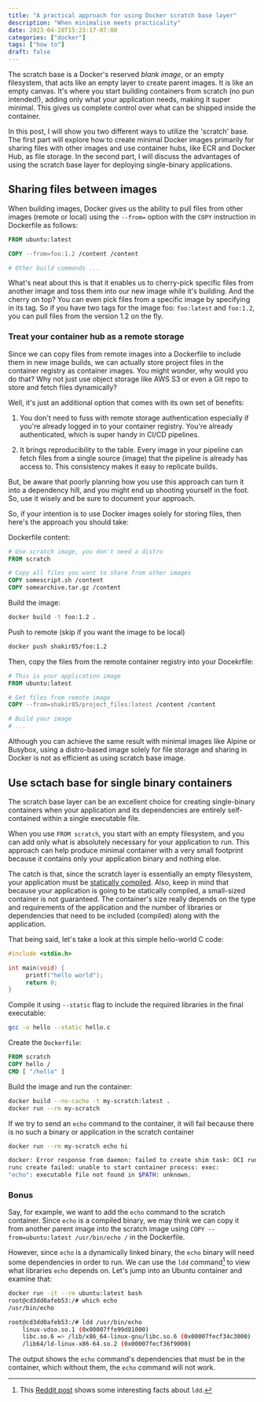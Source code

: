```yaml
---
title: "A practical approach for using Docker scratch base layer"
description: "When minimalism meets practicality"
date: 2023-04-28T15:23:17-07:00
categories: ["docker"]
tags: ["how to"]
draft: false
---
```


The scratch base is a Docker's reserved *blank image*, or an empty filesystem, that acts like an empty layer to create parent images. It is like an empty canvas. It's where you start building containers from scratch (no pun intended!), adding only what your application needs, making it super minimal. This gives us complete control over what can be shipped inside the container.

In this post, I will show you two different ways to utilize the 'scratch' base. The first part will explore how to create minimal Docker images primarily for sharing files with other images and use container hubs, like ECR and Docker Hub, as file storage. In the second part, I will discuss the advantages of using the scratch base layer for deploying single-binary applications.

## Sharing files between images

When building images, Docker gives us the ability to pull files from other images (remote or local) using the `--from=` option with the `COPY` instruction in Dockerfile as follows:

```dockerfile
FROM ubuntu:latest

COPY --from=foo:1.2 /content /content

# Other build commands ...
```

What's neat about this is that it enables us to cherry-pick specific files from another image and toss them into our new image while it's building. And the cherry on top? You can even pick files from a specific image by specifying in its tag. So if you have two tags for the image foo: `foo:latest` and `foo:1.2`, you can pull files from the version 1.2 on the fly. 

### Treat your container hub as a remote storage

Since we can copy files from remote images into a Dockerfile to include them in new image builds, we can actually store project files in the container registry as container images. You might wonder, why would you do that? Why not just use object storage like AWS S3 or even a Git repo to store and fetch files dynamically?

Well, it's just an additional option that comes with its own set of benefits:

1. You don't need to fuss with remote storage authentication especially if you're already logged in to your container registry. You're already authenticated, which is super handy in CI/CD pipelines.

2. It brings reproducibility to the table. Every image in your pipeline can fetch files from a single source (image) that the pipeline is already has access to. This consistency makes it easy to replicate builds.

But, be aware that poorly planning how you use this approach can turn it into a dependency hill, and you might end up shooting yourself in the foot. So, use it wisely and be sure to document your approach.

So, if your intention is to use Docker images solely for storing files, then here's the approach you should take:

Dockerfile content:

```dockerfile
# Use scratch image, you don't need a distro
FROM scratch

# Copy all files you want to share from other images
COPY somescript.sh /content
COPY somearchive.tar.gz /content
```

Build the image:

```sh
docker build -t foo:1.2 .
```

Push to remote (skip if you want the image to be local)

```sh
docker push shakir85/foo:1.2
```

Then, copy the files from the remote container registry into your Docekrfile:

```dockerfile
# This is your application image
FROM ubuntu:latest

# Get files from remote image
COPY --from=shakir85/project_files:latest /content /content

# Build your image
# ...
```

Although you can achieve the same result with minimal images like Alpine or Busybox, using a distro-based image solely for file storage and sharing in Docker is not as efficient as using scratch base image.

## Use sctach base for single binary containers

The scratch base layer can be an excellent choice for creating single-binary containers when your application and its dependencies are entirely self-contained within a single executable file.

When you use `FROM scratch`, you start with an empty filesystem, and you can add only what is absolutely necessary for your application to run. This approach can help produce minimal container with a very small footprint because it contains only your application binary and nothing else.

The catch is that, since the scratch layer is essentially an empty filesystem, your application must be [statically compiled](https://en.wikipedia.org/wiki/Static_build). Also, keep in mind that because your application is going to be statically compiled, a small-sized container is not guaranteed. The container's size really depends on the type and requirements of the application and the number of libraries or dependencies that need to be included (compiled) along with the application.

That being said, let's take a look at this simple hello-world C code:

```c
#include <stdio.h>

int main(void) {
     printf("hello world");
     return 0;
}
```

Compile it using `--static` flag to include the required libraries in the final executable:

```sh
gcc -o hello --static hello.c
```

Create the `Dockerfile`:

```dockerfile
FROM scratch
COPY hello /
CMD [ "/hello" ]
```

Build the image and run the container:

```sh
docker build --no-cache -t my-scratch:latest .
docker run --rm my-scratch
```

If we try to send an `echo` command to the container, it will fail because there is no such a binary or application in the scratch container

```sh
docker run --rm my-scratch echo hi

docker: Error response from daemon: failed to create shim task: OCI runtime create failed: 
runc create failed: unable to start container process: exec: 
"echo": executable file not found in $PATH: unknown.
```

### Bonus

Say, for example, we want to add the `echo` command to the scratch container. Since `echo` is a compiled binary, we may think we can copy it from another parent image into the scratch image using `COPY --from=ubuntu:latest /usr/bin/echo /` in the Dockerfile.

However, since `echo` is a dynamically linked binary, the `echo` binary will need some dependencies in order to run. We can use the `ldd` command[^1] to view what libraries `echo` depends on. Let's jump into an Ubuntu container and examine that:

```sh
docker run -it --rm ubuntu:latest bash
root@cd3dd0afeb53:/# which echo
/usr/bin/echo

root@cd3dd0afeb53:/# ldd /usr/bin/echo
    linux-vdso.so.1 (0x00007ffe99d81000)
    libc.so.6 => /lib/x86_64-linux-gnu/libc.so.6 (0x00007fecf34c3000)
    /lib64/ld-linux-x86-64.so.2 (0x00007fecf36f9000)
```

The output shows the `echo` command's dependencies that must be in the container, which without them, the `echo` command will not work.

[^1]: This [Reddit post](https://www.reddit.com/r/linux/comments/ylg6rd/linux_instrumentation_part_4_ldd/?utm_source=share&utm_medium=web2x&context=3) shows some interesting facts about `ldd`.
